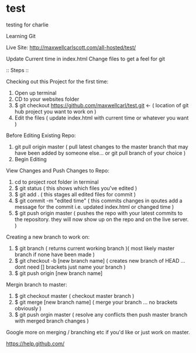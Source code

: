 # test
testing for charlie

Learning Git

Live Site: http://maxwellcarlscott.com/all-hosted/test/

Update Current time in index.html
Change files to get a feel for git

:: Steps ::

Checking out this Project for the first time:

1. Open up terminal
2. CD to your websites folder
3. $ git checkout https://github.com/maxwellcarl/test.git   <- ( location of git hub project you want to work on )
4. Edit the files  ( update index.html with current time or whatever you want )

Before Editing Existing Repo: 

1. git pull origin master  ( pull latest changes to the master branch that may have been added by someone else... or git pull branch of your choice )
2. Begin Editing 

View Changes and Push Changes to Repo:

1. cd to project root folder in terminal
2. $ git status  ( this shows which files you've edited )
3. $ git add .   ( this stages all edited files for commit )
4. $ git commit -m "edited time"   ( this commits changes in qoutes add a message for the commit i.e. updated index.html or changed time )
5. $ git push origin master    ( pushes the repo with your latest commits to the repository. they will now show up on the repo and on the live server. )

Creating a new branch to work on:

1. $ git branch   ( returns current working branch )( most likely master branch if none have been made )
2. $ git checkout -b [new branch name]    ( creates new branch of HEAD ... dont need [] brackets just name your branch )
3. $ git push origin [new branch name]

Mergin branch to master:

1. $ git checkout master   ( checkout master branch )
2. $ git merge [new branch name]    ( merge your branch ... no brackets obviously )
3. $ git push orgin master     ( resolve any conflicts then push master branch with merged branch changes )

Google more on merging / branching etc if you'd like or just work on master.

https://help.github.com/

